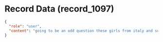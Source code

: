 # Record Data (record_1097)

```json
{
  "role": "user",
  "content": "going to be an odd question these girls from italy and such go to netheralnds and do escort work what do their parents thnk do they not care or what happens\n"
}
```
